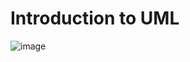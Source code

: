 # Introduction to UML
  ![image](https://user-images.githubusercontent.com/36308055/124129174-d1c44480-da7d-11eb-8a55-69e8b6b448c6.png)
